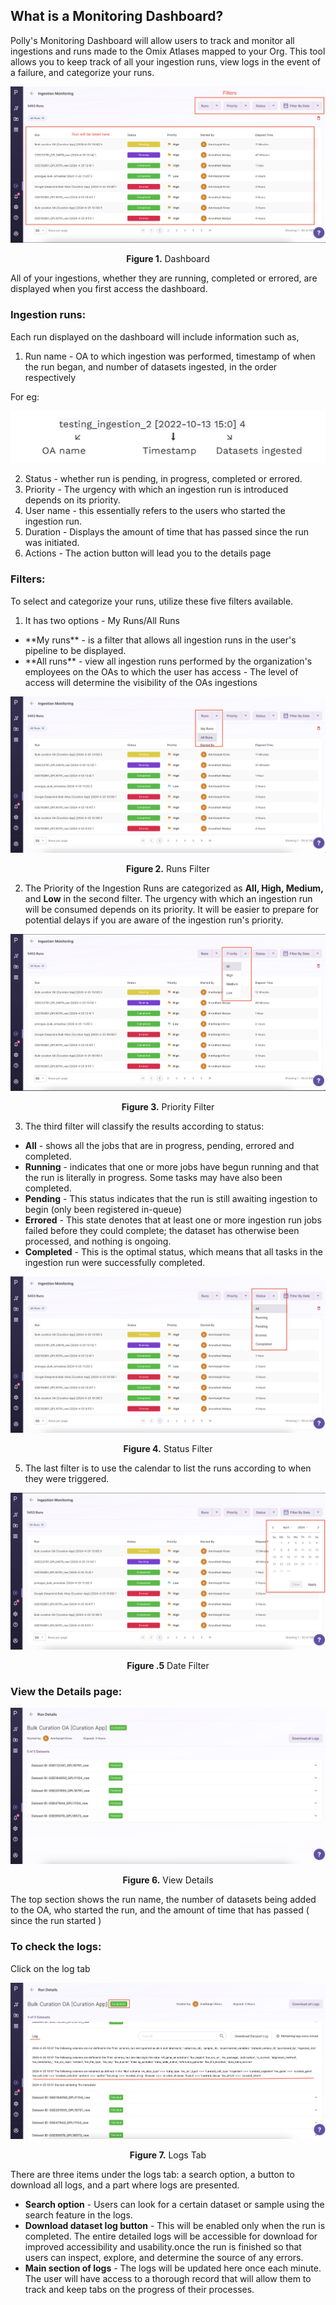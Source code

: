 ## What is a Monitoring Dashboard?

Polly's Monitoring Dashboard will allow users to track and monitor all ingestions and runs made to the Omix Atlases mapped to your Org. This tool allows you to keep track of all your ingestion runs, view logs in the event of a failure, and categorize your runs.


![Accessing the dashboard](../img/Monitoring_Dashboard/Moniteringdashboard.png) <center>**Figure 1.** Dashboard</center> 

All of your ingestions, whether they are running, completed or errored, are displayed when you first access the dashboard.

### Ingestion runs:

Each run displayed on the dashboard will include information such as,

1. Run name - OA to which ingestion was performed, timestamp of when the run began, and number of datasets ingested, in the order respectively

For eg:

![](../img/Monitoring_Dashboard/9.png)

2. Status - whether run is pending, in progress, completed or errored.
3. Priority - The urgency with which an ingestion run is introduced depends on its priority.
4. User name - this essentially refers to the users who started the ingestion run.
5. Duration - Displays the amount of time that has passed since the run was initiated.
6. Actions - The action button will lead you to the details page

### Filters:

To select and categorize your runs, utilize these five filters available.

1. It has two options - My Runs/All Runs
<ul>
 <li>**My runs** - is a filter that allows all ingestion runs in the user's pipeline to be displayed.
 <li>**All runs** - view all ingestion runs performed by the organization's employees on the OAs to which the user has access
    - The level of access will determine the visibility of the OAs ingestions
</ul></li>

![Filter](../img/Monitoring_Dashboard/Runs.png) <center>**Figure 2.** Runs Filter</center>

2. The Priority of the Ingestion Runs are categorized as **All, High, Medium,** and **Low** in the second filter. The urgency with which an ingestion run will be consumed depends on its priority. It will be easier to prepare for potential delays if you are aware of the ingestion run's priority.

![Filter](../img/Monitoring_Dashboard/Priority.png) <center>**Figure 3.** Priority Filter</center>


3. The third filter will classify the results according to status:

- **All** - shows all the jobs that are in progress, pending, errored and completed.
- **Running** - indicates that one or more jobs have begun running and that the run is literally in progress. Some tasks may have also been completed.
- **Pending** - This status indicates that the run is still awaiting ingestion to begin (only been registered in-queue)
- **Errored** - This state denotes that at least one or more ingestion run jobs failed before they could complete; the dataset has otherwise been processed, and nothing is ongoing.
- **Completed** - This is the optimal status, which means that all tasks in the ingestion run were successfully completed.

![Filter](../img/Monitoring_Dashboard/Status.png) <center>**Figure 4.** Status Filter</center>

5. The last filter is to use the calendar to list the runs according to when they were triggered.

![Filter](../img/Monitoring_Dashboard/Filterdate.png) <center>**Figure .5** Date Filter</center>

### View the Details page:


![View details](../img/Monitoring_Dashboard/Viewdetailspage.png) <center>**Figure 6.** View Details</center>

The top section shows the run name, the number of datasets being added to the OA, who started the run, and the amount of time that has passed ( since the run started )


### To check the logs:

Click on the log tab

![Logs Tab](../img/Monitoring_Dashboard/logtabs.png) <center>**Figure 7.** Logs Tab</center>


There are three items under the logs tab: a search option, a button to download all logs, and a part where logs are presented.

- **Search option** - Users can look for a certain dataset or sample using the search feature in the logs.
- **Download dataset log button** - This will be enabled only when the run is completed. The entire detailed logs will be accessible for download for improved accessibility and usability.once the run is finished so that users can inspect, explore, and determine the source of any errors.
- **Main section of logs** - The logs will be updated here once each minute. The user will have access to a thorough record that will allow them to track and keep tabs on the progress of their processes.
